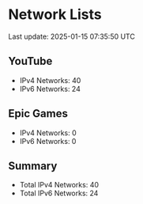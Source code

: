 # Network Lists
Last update: 2025-01-15 07:35:50 UTC

## YouTube
- IPv4 Networks: 40
- IPv6 Networks: 24

## Epic Games
- IPv4 Networks: 0
- IPv6 Networks: 0

## Summary
- Total IPv4 Networks: 40
- Total IPv6 Networks: 24
